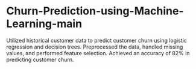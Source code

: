 # Churn-Prediction-using-Machine-Learning-main
Utilized historical customer data to predict customer churn using logistic regression and decision trees. Preprocessed the data, handled missing values, and performed feature selection. Achieved an accuracy of 82% in predicting customer churn.
